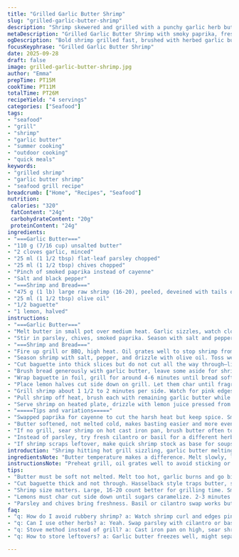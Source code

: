```yaml
---
title: "Grilled Garlic Butter Shrimp"
slug: "grilled-garlic-butter-shrimp"
description: "Shrimp skewered and grilled with a punchy garlic herb butter. Hasselback-style baguette slathered in spiced garlic butter then charred on the grill. Zesty charred lemon for squeezing. Classic seafood meets smoky, buttery carbs. Simple, quick, bold flavors with herbaceous freshness and heat from cayenne. Ideal for outdoor cooking and those who love garlicky richness balanced by fresh lemon."
metaDescription: "Grilled Garlic Butter Shrimp with smoky paprika, fresh herbs, charred lemon, and Hasselback baguette slathered in spiced garlic butter. Quick, bold seafood dish."
ogDescription: "Bold shrimp grilled fast, brushed with herbed garlic butter, smoky paprika kick, charred lemon juice drizzle, and crusty Hasselback baguette on the side."
focusKeyphrase: "Grilled Garlic Butter Shrimp"
date: 2025-09-28
draft: false
image: grilled-garlic-butter-shrimp.jpg
author: "Emma"
prepTime: PT15M
cookTime: PT11M
totalTime: PT26M
recipeYield: "4 servings"
categories: ["Seafood"]
tags:
- "seafood"
- "grill"
- "shrimp"
- "garlic butter"
- "summer cooking"
- "outdoor cooking"
- "quick meals"
keywords:
- "grilled shrimp"
- "garlic butter shrimp"
- "seafood grill recipe"
breadcrumb: ["Home", "Recipes", "Seafood"]
nutrition: 
 calories: "320"
 fatContent: "24g"
 carbohydrateContent: "20g"
 proteinContent: "24g"
ingredients:
- "===Garlic Butter==="
- "110 g (7/16 cup) unsalted butter"
- "2 cloves garlic, minced"
- "25 ml (1 1/2 tbsp) flat-leaf parsley chopped"
- "25 ml (1 1/2 tbsp) chives chopped"
- "Pinch of smoked paprika instead of cayenne"
- "Salt and black pepper"
- "===Shrimp and Bread==="
- "475 g (1 lb) large raw shrimp (16-20), peeled, deveined with tails on"
- "25 ml (1 1/2 tbsp) olive oil"
- "1/2 baguette"
- "1 lemon, halved"
instructions:
- "===Garlic Butter==="
- "Melt butter in small pot over medium heat. Garlic sizzles, watch closely so it doesn’t brown too quickly or turn bitter. Pull off heat quickly once garlic softens and aroma pops out."
- "Stir in parsley, chives, smoked paprika. Season with salt and pepper to taste. Set aside."
- "===Shrimp and Bread==="
- "Fire up grill or BBQ, high heat. Oil grates well to stop shrimp from sticking. Thread shrimp onto skewers if you want ease flipping, but direct grilling works too."
- "Season shrimp with salt, pepper, and drizzle with olive oil. Toss well so every surface gets a sheen."
- "Cut baguette into thick slices but do not cut all the way through—like Hasselback potatoes. This traps butter and lets steam circulate."
- "Brush bread generously with garlic butter, leave some aside for shrimp brushing."
- "Wrap baguette in foil, grill for around 4-6 minutes until bread softens but outside crisps slightly. Remove and keep warm wrapped in towel or at side of grill."
- "Place lemon halves cut side down on grill. Let them char until fragrant and softened, about 2-3 minutes. The sugars should caramelize; this adds depth to your squeeze."
- "Grill shrimp about 1 1/2 to 2 minutes per side. Watch for pink edges curling up and a slight char forming. Don’t overcook or they get rubbery. Shrimp firm, opaque, with grill marks means done."
- "Pull shrimp off heat, brush each with remaining garlic butter while hot so it melts into meat."
- "Serve shrimp on heated plate, drizzle with lemon juice pressed from grilled halves. Place baguette alongside. Serious craving solved."
- "=====Tips and variations====="
- "Swapped paprika for cayenne to cut the harsh heat but keep spice. Smoked paprika adds smoky layer matching grilled flavors."
- "Butter softened, not melted cold, makes basting easier and more even. Mixing herbs in melted butter releases aroma better but don’t let garlic cook past soft to avoid bitterness."
- "If no grill, sear shrimp on hot cast iron pan, brush butter often to keep moist. Bread can be crisped under broiler wrapped loosely in foil."
- "Instead of parsley, try fresh cilantro or basil for a different herb note. Add a squeeze of fresh lime instead of lemon for a more tropical vibe."
- "If shrimp scraps leftover, make quick shrimp stock as base for soups or risotto—no waste here."
introduction: "Shrimp hitting hot grill sizzling, garlic butter melting into every crevice of bread. Charred lemon releasing bursts of smoky, tangy juice. If you think shrimp grilling means rubbery disappointment, try this. The trick: quick intense heat and bathe immediately in herb-spiked butter, then let the bread soak those garlic-dripping flavors while it crisps slowly. We replace cayenne with smoked paprika for subtler spice, because hey, anyone can do heat; mastering smoky depth is art. Chopped chives and parsley bring brightness but never fight. Grilling lemons until caramelized changed my approach forever—you don’t just squeeze them, you cook them first. Take care not to scorch garlic or your butter turns bitter. That soft clinking sound when shrimp curl, that’s your sign. Resist overcooking, it’s a race against rubber bands snapping. Snack, dine, devour, repeat."
ingredientsNote: "Butter temperature makes a difference. Melt slowly, low to medium heat, just soft enough to mix herbs without cooking garlic too hard—bitterness comes fast if you get distracted. Swap butter for vegan spread or ghee; both work but change mouthfeel. If you skip fresh chives, onion powder is a last-resort fallback but doesn’t compare. Parsley is key for freshness; flat-leaf better than curly for color and flavor. Smoked paprika replaces cayenne here to cut down on sharp heat and add a smoky flair that echoes grill notes. Olive oil on shrimp is a must to protect shrimp flesh from drying out under grill flames. Baguette; day-old bread grills better, so it crisps without turning mushy inside. Wrap tightly in foil to trap steam and heat evenly. No grill? Cast iron or broiler also doable. Keep lemon halves intact until right before pressing to retain juices. Use good salt and freshly cracked pepper, these simple basics elevate every bite without effort."
instructionsNote: "Preheat grill, oil grates well to avoid sticking or tearing shrimp flesh. Thread shrimp loosely if you want easier handling; flipping is tricky but worth it. Watch garlic melt carefully. Too hot and it browns fast and gets bitter. Garlic flavor extraction is crucial—softening releases the pungent taste without harshness. Cutting bread in a Hasselback style traps butter but doesn’t disconnect slices; it steams inside while crisping outside. Wrapping bread in foil lets butter soak in evenly while protecting from direct flame blackening. Char lemon cut-side down, a step many miss—caramelized sugars add deep citrus and balance the butter richness and smoky shrimp flavor. Shrimp cook fast, firmness, slight curl and opaque interior are reliable doneness guides. Brush them hot with garlic butter right off the grill to embed flavor and keep moist. Serve immediately. Don’t crowd grill or shrimp will steam, not char. Timing is everything. Been burned by overdone shrimp too many times to count—firm but springy is right."
tips:
- "Butter must be soft not melted. Melt too hot, garlic burns and go bitter fast. Stir herbs in off heat best. Smoked paprika swaps cayenne for less heat but smoky note. I learned firm shrimp means quick grills, don’t wait for full pink or they dry. Oil grate before grilling or tails stick hard, makes flipping frustrating."
- "Cut baguette thick and not through. Hasselback style traps butter, steam inside, crisp outside. Wrap in foil to hold heat and soften crust gently while grilling 4-6 minutes. Leave some garlic butter aside for shrimp to brush later or flavor fades when cooling. Use foil loosely or bread steams too much and gets soggy, watch timing closely."
- "Shrimp size matters. Large, 16-20 count better for grilling time. Smaller shrimps cook faster but tricky to not overdo. Watch edges curl, small char spots form—keys to doneness. Overcooked shrimp snap like rubber bands, texture ruined. Pull off grill, brush immediately with garlic butter hot or it won’t melt in properly. Flavor fades fast if skipped."
- "Lemons must char cut side down until sugars caramelize. 2-3 minutes tops. It’s sugar chemistry turning sour brightness into smoky sweet juice. Raw lemon juice misses this layer entirely, important step. Warm lemon juice drizzled immediately adds another smoky layer that blends with garlic herb butter punch. Don’t skip or lose that depth."
- "Parsley and chives bring freshness. Basil or cilantro swap works but change the note. Fresh herbs better than dried for vibrant flavor and aroma. If no chives, onion powder last resort but dwarfed by fresh vibrancy. Also, olive oil on shrimp protects them on grill; prevents drying out under direct flame. A quick toss before threading skewers or direct grilling."
faq:
- "q: How do I avoid rubbery shrimp? a: Watch shrimp curl and edges pink up, slight char. Pull off grill quick. Too long and shrimps snap rubbery. Heat must be high for fast cook. Butter brushing right off grill helps keep moist. Not too thin or thick skewers matter too for fast turn."
- "q: Can I use other herbs? a: Yeah. Swap parsley with cilantro or basil, changes aroma. Dried herbs lose punch quick, fresh best. Without chives, onion powder ok but flavor dull. Use more butter or oil to enhance herb note if skipping fresh. Herbs need soft butter to avoid bitter garlic."
- "q: Stove method instead of grill? a: Cast iron pan on high, sear shrimp quick same timing. Butter baste often. Use broiler for bread crisp if no grill. No smoke but still tasty. Lemon char lost but squeeze fresh lemon. Consider smoked paprika to mimic some smoky flavor."
- "q: How to store leftovers? a: Garlic butter freezes well, might separate but melts fine when reheated. Shrimp best next day, refrigerate quick. Reheat low and slow or brief pan warm. Bread loses crisp, toast again or eat as is. Leftover butter great on veggies or pasta. Freeze in ice cube trays portioned."

---
```

